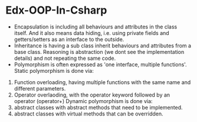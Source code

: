 # Edx-OOP-In-Csharp
- Encapsulation is including all behaviours and attributes in the class itself. And it also means data hiding, i.e. using private fields and getters/setters as an interface to the outside.
- Inheritance is having a sub class inherit behaviours and attributes from a base class. Reasoning is abstraction (we dont see the implementation details) and not repeating the same code.
- Polymorphism is often expressed as 'one interface, multiple functions'. 
Static polymorphism is done via:
1) Function overloading, having multiple functions with the same name and different parameters. 
2) Operator overlaoding, with the operator keyword followed by an operator (operator+)
Dynamic polymorphism is done via:
1) abstract classes with abstract methods that need to be implemented.
2) abstract classes with virtual methods that can be overridden.
